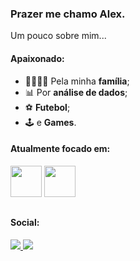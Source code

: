 ### Prazer me chamo Alex.
Um pouco sobre mim...  

#### Apaixonado:

- 👨‍👩‍👧‍👦 Pela minha **família**;
- 📊 Por **análise de dados**;
- ⚽ **Futebol**;
- 🕹 e **Games**.

 #### Atualmente focado em:
 <div style = "display:inline">
  <img src="https://cdn.jsdelivr.net/gh/devicons/devicon/icons/python/python-original-wordmark.svg" width=50 />
  <img src="https://cdn.jsdelivr.net/gh/devicons/devicon/icons/r/r-original.svg" width=50 />
 </div>   

##

#### Social:
 

<a href="https://www.linkedin.com/in/alex-teixeira-soares-dos-santos-203137a8/">
  <img src="https://img.shields.io/badge/linkedin-%230077B5.svg?style=for-the-badge&logo=linkedin&logoColor=white">
</a>         
<a href="https://www.instagram.com/kyto_eng/">
  <img src="https://img.shields.io/badge/Instagram-%23E4405F.svg?style=for-the-badge&logo=Instagram&logoColor=white">
</a>  
